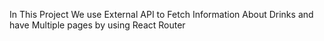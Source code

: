 In This Project We use External API to Fetch Information About Drinks and have Multiple pages by using React Router
